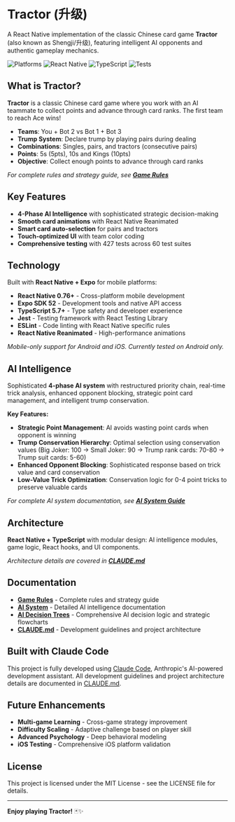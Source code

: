 # Tractor (升级)

A React Native implementation of the classic Chinese card game **Tractor** (also known as Shengji/升级), featuring intelligent AI opponents and authentic gameplay mechanics.

![Platforms](https://img.shields.io/badge/Platforms-Android%20%7C%20iOS-blue)
![React Native](https://img.shields.io/badge/React%20Native-Expo-blue)
![TypeScript](https://img.shields.io/badge/TypeScript-Strict-green)
![Tests](https://img.shields.io/badge/Tests-315%20Passing-brightgreen)

## What is Tractor?

**Tractor** is a classic Chinese card game where you work with an AI teammate to collect points and advance through card ranks. The first team to reach Ace wins!

- **Teams**: You + Bot 2 vs Bot 1 + Bot 3  
- **Trump System**: Declare trump by playing pairs during dealing
- **Combinations**: Singles, pairs, and tractors (consecutive pairs)
- **Points**: 5s (5pts), 10s and Kings (10pts)
- **Objective**: Collect enough points to advance through card ranks

*For complete rules and strategy guide, see **[Game Rules](docs/GAME_RULES.md)***

## Key Features

- **4-Phase AI Intelligence** with sophisticated strategic decision-making
- **Smooth card animations** with React Native Reanimated
- **Smart card auto-selection** for pairs and tractors
- **Touch-optimized UI** with team color coding
- **Comprehensive testing** with 427 tests across 60 test suites

## Technology

Built with **React Native + Expo** for mobile platforms:
- **React Native 0.76+** - Cross-platform mobile development
- **Expo SDK 52** - Development tools and native API access
- **TypeScript 5.7+** - Type safety and developer experience
- **Jest** - Testing framework with React Testing Library
- **ESLint** - Code linting with React Native specific rules
- **React Native Reanimated** - High-performance animations

*Mobile-only support for Android and iOS. Currently tested on Android only.*

## AI Intelligence

Sophisticated **4-phase AI system** with restructured priority chain, real-time trick analysis, enhanced opponent blocking, strategic point card management, and intelligent trump conservation.

**Key Features:**
- **Strategic Point Management**: AI avoids wasting point cards when opponent is winning
- **Trump Conservation Hierarchy**: Optimal selection using conservation values (Big Joker: 100 → Small Joker: 90 → Trump rank cards: 70-80 → Trump suit cards: 5-60)
- **Enhanced Opponent Blocking**: Sophisticated response based on trick value and card conservation
- **Low-Value Trick Optimization**: Conservation logic for 0-4 point tricks to preserve valuable cards

*For complete AI system documentation, see **[AI System Guide](docs/AI_SYSTEM.md)***

## Architecture

**React Native + TypeScript** with modular design: AI intelligence modules, game logic, React hooks, and UI components.

*Architecture details are covered in **[CLAUDE.md](CLAUDE.md)***

## Documentation

- **[Game Rules](docs/GAME_RULES.md)** - Complete rules and strategy guide
- **[AI System](docs/AI_SYSTEM.md)** - Detailed AI intelligence documentation
- **[AI Decision Trees](docs/AI_DECISION_TREE.md)** - Comprehensive AI decision logic and strategic flowcharts
- **[CLAUDE.md](CLAUDE.md)** - Development guidelines and project architecture

## Built with Claude Code

This project is fully developed using [Claude Code](https://claude.ai/code), Anthropic's AI-powered development assistant. All development guidelines and project architecture details are documented in [CLAUDE.md](CLAUDE.md).

## Future Enhancements

- **Multi-game Learning** - Cross-game strategy improvement
- **Difficulty Scaling** - Adaptive challenge based on player skill
- **Advanced Psychology** - Deep behavioral modeling
- **iOS Testing** - Comprehensive iOS platform validation

## License

This project is licensed under the MIT License - see the LICENSE file for details.

---

**Enjoy playing Tractor!** 🃏✨